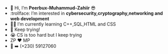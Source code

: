 - :wave: Hi, I’m <b>Peerbux-Muhammud-Zahiir</b> :sunglasses:
- :trollface: I’m interested in <b>cybersecurity,cryptography,networking and web development</b>
- :man_student: I’m currently learning C++,SQL,HTML and CSS
- :muscle: Keep trying!
- :sob: CS is too hard but I keep trying
- ZP :heart: MP
- :call_me_hand: :arrow_right: (+230) 59127060
  
